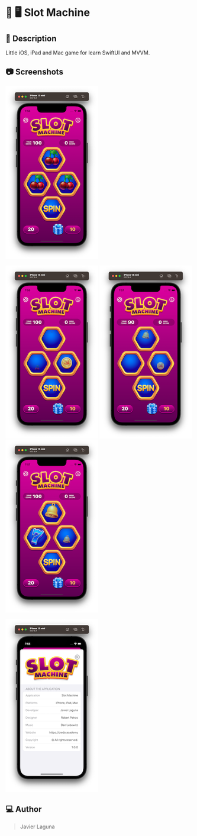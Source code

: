 # 📱 🖥️ Slot Machine

## 📝 Description

Little iOS, iPad and Mac game for learn SwiftUI and MVVM.

## 📷 Screenshots

![Main](/.readme_resources/main.png)

![Spin1](/.readme_resources/spin1.png)
![Spin2](/.readme_resources/spin2.png)
![Spin3](/.readme_resources/spin3.png)

![Info](/.readme_resources/info.png)

## 💻 Author

> Javier Laguna
